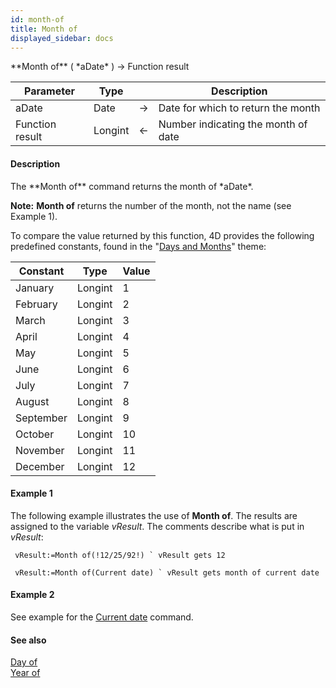 ```yaml
---
id: month-of
title: Month of
displayed_sidebar: docs
---
```


<!--REF #_command_.Month of.Syntax-->**Month of** ( *aDate* ) -> Function result<!-- END REF-->
<!--REF #_command_.Month of.Params-->
| Parameter | Type |  | Description |
| --- | --- | --- | --- |
| aDate | Date | -> | Date for which to return the month |
| Function result | Longint | <- | Number indicating the month of date |

<!-- END REF-->

#### Description 

<!--REF #_command_.Month of.Summary-->The **Month of** command returns the month of *aDate*.<!-- END REF-->

**Note:** **Month of** returns the number of the month, not the name (see Example 1).

To compare the value returned by this function, 4D provides the following predefined constants, found in the "[Days and Months](/4Dv20R6/4D/20-R6/Days-and-Months.302-6958453.en.html)" theme:

| Constant  | Type    | Value |
| --------- | ------- | ----- |
| January   | Longint | 1     |
| February  | Longint | 2     |
| March     | Longint | 3     |
| April     | Longint | 4     |
| May       | Longint | 5     |
| June      | Longint | 6     |
| July      | Longint | 7     |
| August    | Longint | 8     |
| September | Longint | 9     |
| October   | Longint | 10    |
| November  | Longint | 11    |
| December  | Longint | 12    |

  
#### Example 1 

The following example illustrates the use of **Month of**. The results are assigned to the variable *vResult*. The comments describe what is put in *vResult*:

```4d
 vResult:=Month of(!12/25/92!) ` vResult gets 12

 vResult:=Month of(Current date) ` vResult gets month of current date
```

#### Example 2 

See example for the [Current date](current-date.md) command.

#### See also 
[Day of](day-of.md)  
[Year of](year-of.md)  